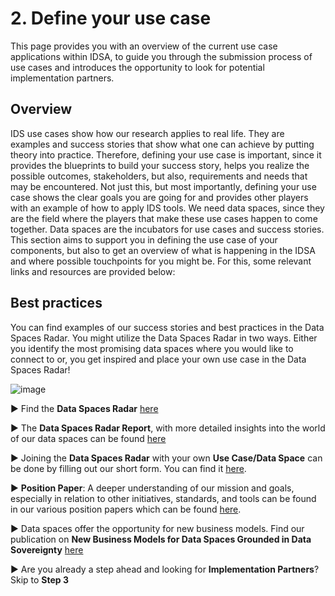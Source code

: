 # 2. Define your use case
This page provides you with an overview of the current use case applications within IDSA, to guide you through the submission process of use cases and introduces the opportunity to look for potential implementation partners.

## Overview
IDS use cases show how our research applies to real life. They are examples and success stories that show what one can achieve by putting theory into practice. Therefore, defining your use case is important, since it provides the blueprints to build your success story, helps you realize the possible outcomes, stakeholders, but also, requirements and needs that may be encountered.
Not just this, but most importantly, defining your use case shows the clear goals you are going for and provides other players with an example of how to apply IDS tools. We need data spaces, since they are the field where the players that make these use cases happen to come together. Data spaces are the incubators for use cases and success stories.
This section aims to support you in defining the use case of your components, but also to get an overview of what is happening in the IDSA and where possible touchpoints for you might be. For this, some relevant links and resources are provided below:

## Best practices
You can find examples of our success stories and best practices in the Data Spaces Radar. You might utilize the Data Spaces Radar in two ways. Either you identify the most promising data spaces where you would like to connect to or, you get inspired and place your own use case in the Data Spaces Radar! 

![image](https://user-images.githubusercontent.com/95077363/151158349-382d9966-0de1-4ed6-b5ff-5bc19087f3c8.png)

:arrow_forward: Find the **Data Spaces Radar** [here](https://internationaldataspaces.org/adopt/data-space-radar/)

:arrow_forward: The **Data Spaces Radar Report**, with more detailed insights into the world of our data spaces can be found [here](https://internationaldataspaces.org/wp-content/uploads/dlm_uploads/Data_Spaces_Radar_Web_230307.pdf)

:arrow_forward: Joining the **Data Spaces Radar** with your own **Use Case/Data Space** can be done by filling out our short form. You can find it [here](https://forms.office.com/Pages/ResponsePage.aspx?id=NNZGs_usx0K9RPFVfuibG3WVHeFvj2hHgjU7ZCgshUhUMExMOTdCWDNMSERJTjlIUlRKMVc0QTUxMCQlQCN0PWcu).

:arrow_forward: **Position Paper**: A deeper understanding of our mission and goals, especially in relation to other initiatives, standards, and tools can be found in our various position papers which can be found [here](https://internationaldataspaces.org/publications/position-papers/). 

:arrow_forward: Data spaces offer the opportunity for new business models. Find our publication on **New Business Models 
for Data Spaces Grounded in Data Sovereignty** [here](https://internationaldataspaces.org/wp-content/uploads/IDSA-Position-Paper-New-Business-Models-sneak-preview-version.pdf)

:arrow_forward: Are you already a step ahead and looking for **Implementation Partners**? Skip to **Step 3**
